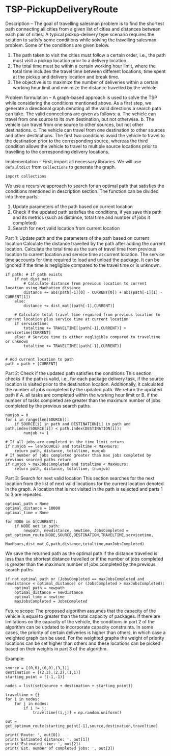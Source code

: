 # TSP-PickupDeliveryRoute

Description – The goal of travelling salesman problem is to find the shortest path connecting all cities from a given list of cities and distances between each pair of cities. A typical pickup-delivery type scenario requires the solution to satisfy some conditions while solving the travelling salesman problem. Some of the conditions are given below.
1. The path taken to visit the cities must follow a certain order, i.e., the path must visit a pickup location prior to a delivery location. 
2. The total time must be within a certain working hour limit, where the total time includes the travel time between different locations, time spent at the pickup and delivery location and break time.
3. The objective is to maximize the number of deliveries within a certain working hour limit and minimize the distance travelled by the vehicle.

Problem formulation –
A graph-based approach is used to solve the TSP while considering the conditions mentioned above. As a first step, we generate a directional graph denoting all the valid directions a search path can take. The valid connections are given as follows:
a. The vehicle can travel from one source to its own destination, but not otherwise.
b. The vehicle can travel from one source to other sources, but not other destinations.
c. The vehicle can travel from one destination to other sources and other destinations.
The first two conditions avoid the vehicle to travel to the destination prior to the corresponding source, whereas the third condition allows the vehicle to travel to multiple source locations prior to travelling to the corresponding delivery locations. 

Implementation –
First, import all necessary libraries. We will use `defaultdict` from `collections` to generate the graph.
```
import collections
```
We use a recursive approach to search for an optimal path that satisfies the conditions mentioned in description section. The function can be divided into three parts:
1. Update parameters of the path based on current location
2. Check if the updated path satisfies the conditions, if yes save this path and its metrics (such as distance, total time and number of jobs it completed)
3. Search for next valid location from current location

Part 1: Update path and the parameters of the path based on current location 
Calculate the distance travelled by the path after adding the current location.
Calculate the total time as the sum of travel time from previous location to current location and service time at current location. The service time accounts for time required to load and unload the package. It can be ignored if the time is negligible compared to the travel time or is unknown.
```
if path: # If path exists
	if not dist_mat:
		# Calculate distance from previous location to current location using Manhatten distance
		distance += abs(path[-1][0] - CURRENT[0]) + abs(path[-1][1] - CURRENT[1])
	else:
		distance += dist_mat[(path[-1],CURRENT)]

	# Calculate total travel time required from previous location to current location plus service time at current location
	if servicetime:
		totaltime += TRAVELTIME[(path[-1],CURRENT)] + servicetime[CURRENT] 
	else: # Service time is either negligible compared to traveltime or unknown
		totaltime += TRAVELTIME[(path[-1],CURRENT)] 


# Add current location to path
path = path + [CURRENT]
```

Part 2: Check if the updated path satisfies the conditions 
This section checks if the path is valid, i.e., for each package delivery task, if the source location is visited prior to the destination location.
Additionally, it calculated the number of jobs completed by the updated path. We return the updated path if 
A. all tasks are completed within the working hour limit or B. if the number of tasks completed are greater than the maximum number of jobs completed by the previous search paths.  

```
numjob = 0
for i in range(len(SOURCE)):
	if SOURCE[i] in path and DESTINATION[i] in path and path.index(SOURCE[i]) < path.index(DESTINATION[i]): 
		numjob += 1

# If all jobs are completed in the time limit return
if numjob == len(SOURCE) and totaltime < MaxHours:
	return path, distance, totaltime, numjob
# If number of jobs completed greater than max jobs completed by previous searced paths return
if numjob > maxJobsCompleted and totaltime < MaxHours:
	return path, distance, totaltime, (numjob)
```

Part 3: Search for next valid location
This section searches for the next location from the list of next valid locations for the current location denoted in the graph. A location that is not visited in the path is selected and parts 1 to 3 are repeated.
```
optimal_path = None
optimal_distance = 10000
optimal_time = None

for NODE in G[CURRENT]:
	if NODE not in path:
		newpath, newdistance, newtime, JobsCompleted = get_optimum_route(NODE,SOURCE,DESTINATION,TRAVELTIME,servicetime,
			MaxHours,dist_mat,G,path,distance,totaltime,maxJobsCompleted)
```
We save the returned path as the optimal path if the distance travelled is less than the shortest distance travelled or if the number of jobs completed is greater than the maximum number of jobs completed by the previous search paths.
```
if not optimal_path or (JobsCompleted == maxJobsCompleted and newdistance < optimal_distance) or (JobsCompleted > maxJobsCompleted):
	optimal_path = newpath
	optimal_distance = newdistance
	optimal_time = newtime
	maxJobsCompleted = JobsCompleted
```


Future scope:
The proposed algorithm assumes that the capacity of the vehicle is equal to greater than the total capacity of packages. If there are limitations on the capacity of the vehicle, the conditions in part 2 of the algorithm can be updated to incorporate capacity constraints. In some cases, the priority of certain deliveries is higher than others, in which case a weighted graph can be used. For the weighted graphs the weight of priority locations can be set higher than others and these locations can be picked based on their weights in part 3 of the algorithm.

Example:
```
source = [(0,0),(0,0),(3,1)] 
destination = [(2,2),(2,2),(1,1)]
starting_point = [(-1,-1)]

nodes = list(set(source + destination + starting_point))

traveltime = {}
for i in nodes:
	for j in nodes:	
		if i != j:
			traveltime[(i,j)] = np.random.uniform()
		
out = get_optimum_route(starting_point[-1],source,destination,traveltime)

print('Route: ', out[0])
print('Estimated distance: ', out[1])
print('Estimated time: ', out[2])
print('Est. number of completed jobs: ', out[3])

```
